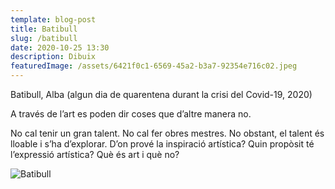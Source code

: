 ```yaml
---
template: blog-post
title: Batibull
slug: /batibull
date: 2020-10-25 13:30
description: Dibuix
featuredImage: /assets/6421f0c1-6569-45a2-b3a7-92354e716c02.jpeg
---
```

Batibull, Alba (algun dia de quarentena durant la crisi del Covid-19, 2020)

A través de l’art es poden dir coses que d’altre manera no.

No cal tenir un gran talent. No cal fer obres mestres. No obstant, el talent és lloable i s’ha d’explorar. D’on prové la inspiració artística? Quin propòsit té l’expressió artística? Què és art i què no?

![](/assets/6421f0c1-6569-45a2-b3a7-92354e716c02.jpeg "Batibull")